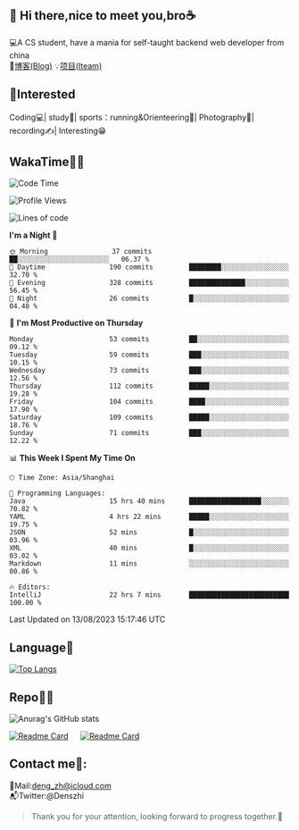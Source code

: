 👋 Hi there,nice to meet you,bro☕
---
💻A CS student, have a mania for self-taught backend web developer from china   
📌[博客(Blog)](https://github.com/HealUP/MyBlog)
💡[项目(Iteam)](https://healup.github.io/)

 <!-- waka-box start -->
 <!-- waka-box end -->
 
🧲**Interested**
--
Coding💻| study📖| sports：running&Orienteering🏃‍| Photography📸| recording✍️| Interesting😁

WakaTime👨‍💻
---
<!--START_SECTION:waka-->
![Code Time](http://img.shields.io/badge/Code%20Time-362%20hrs%2028%20mins-blue)

![Profile Views](http://img.shields.io/badge/Profile%20Views-1-blue)

![Lines of code](https://img.shields.io/badge/From%20Hello%20World%20I%27ve%20Written-168.5%20thousand%20lines%20of%20code-blue)

**I'm a Night 🦉** 

```text
🌞 Morning                37 commits          ██░░░░░░░░░░░░░░░░░░░░░░░   06.37 % 
🌆 Daytime                190 commits         ████████░░░░░░░░░░░░░░░░░   32.70 % 
🌃 Evening                328 commits         ██████████████░░░░░░░░░░░   56.45 % 
🌙 Night                  26 commits          █░░░░░░░░░░░░░░░░░░░░░░░░   04.48 % 
```
📅 **I'm Most Productive on Thursday** 

```text
Monday                   53 commits          ██░░░░░░░░░░░░░░░░░░░░░░░   09.12 % 
Tuesday                  59 commits          ███░░░░░░░░░░░░░░░░░░░░░░   10.15 % 
Wednesday                73 commits          ███░░░░░░░░░░░░░░░░░░░░░░   12.56 % 
Thursday                 112 commits         █████░░░░░░░░░░░░░░░░░░░░   19.28 % 
Friday                   104 commits         ████░░░░░░░░░░░░░░░░░░░░░   17.90 % 
Saturday                 109 commits         █████░░░░░░░░░░░░░░░░░░░░   18.76 % 
Sunday                   71 commits          ███░░░░░░░░░░░░░░░░░░░░░░   12.22 % 
```


📊 **This Week I Spent My Time On** 

```text
🕑︎ Time Zone: Asia/Shanghai

💬 Programming Languages: 
Java                     15 hrs 40 mins      ██████████████████░░░░░░░   70.82 % 
YAML                     4 hrs 22 mins       █████░░░░░░░░░░░░░░░░░░░░   19.75 % 
JSON                     52 mins             █░░░░░░░░░░░░░░░░░░░░░░░░   03.96 % 
XML                      40 mins             █░░░░░░░░░░░░░░░░░░░░░░░░   03.02 % 
Markdown                 11 mins             ░░░░░░░░░░░░░░░░░░░░░░░░░   00.86 % 

🔥 Editors: 
IntelliJ                 22 hrs 7 mins       █████████████████████████   100.00 % 
```


 Last Updated on 13/08/2023 15:17:46 UTC
<!--END_SECTION:waka-->

Language🚀
---
[![Top Langs](https://github-readme-stats.vercel.app/api/top-langs/?username=HealUP&layout=compact&hide_border=true)](https://github.com/HealUP)

Repo🧑‍💻
---
![Anurag's GitHub stats](https://github-readme-stats.vercel.app/api?username=HealUP&count_private=true&show_icons=true&theme=gruvbox&hide_border=true) 

[![Readme Card](https://github-readme-stats.vercel.app/api/pin/?username=HealUP&repo=InternetEy&theme=transparent)](https://github.com/HealUP/InternetEy) &emsp;
[![Readme Card](https://github-readme-stats.vercel.app/api/pin/?username=HealUP&repo=CampusExperience&theme=transparent)](https://github.com/HealUP/CampusExperience)


Contact me📱:
---
📮Mail:deng_zh@icloud.com  
📬Twitter:@Denszhi  

> Thank you for your attention, looking forward to progress together.🎉
